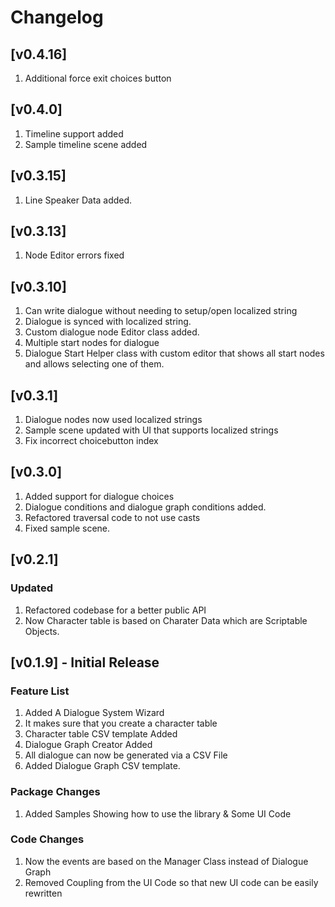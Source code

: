 # Changelog
## [v0.4.16]
1. Additional force exit choices button

## [v0.4.0]
1. Timeline support added
2. Sample timeline scene added

## [v0.3.15]
1. Line Speaker Data added.

## [v0.3.13]
1. Node Editor errors fixed 

## [v0.3.10] 
1. Can write dialogue without needing to setup/open localized string
1. Dialogue is synced with localized string.
1. Custom dialogue node Editor class added.
1. Multiple start nodes for dialogue
1. Dialogue Start Helper class with custom editor that shows all start nodes and allows selecting one of them.
## [v0.3.1] 
1. Dialogue nodes now used localized strings
2. Sample scene updated with UI that supports localized strings
3. Fix incorrect choicebutton index

## [v0.3.0] 
1. Added support for dialogue choices
2. Dialogue conditions and dialogue graph conditions added.
3. Refactored traversal code to not use casts
4. Fixed sample scene.

## [v0.2.1] 

### Updated
1. Refactored codebase for a better public API
2. Now Character table is based on Charater Data which are Scriptable Objects.


## [v0.1.9] - Initial Release

### Feature List
1. Added A Dialogue System Wizard
2. It makes sure that you create a character table
3. Character table CSV template Added
4. Dialogue Graph Creator Added
5. All dialogue can now be generated via a CSV File
6. Added Dialogue Graph CSV template.

### Package Changes
1. Added Samples Showing how to use the library & Some UI Code

### Code Changes

1. Now the events are based on the Manager Class instead of Dialogue Graph
2. Removed Coupling from the UI Code so that new UI code can be easily rewritten